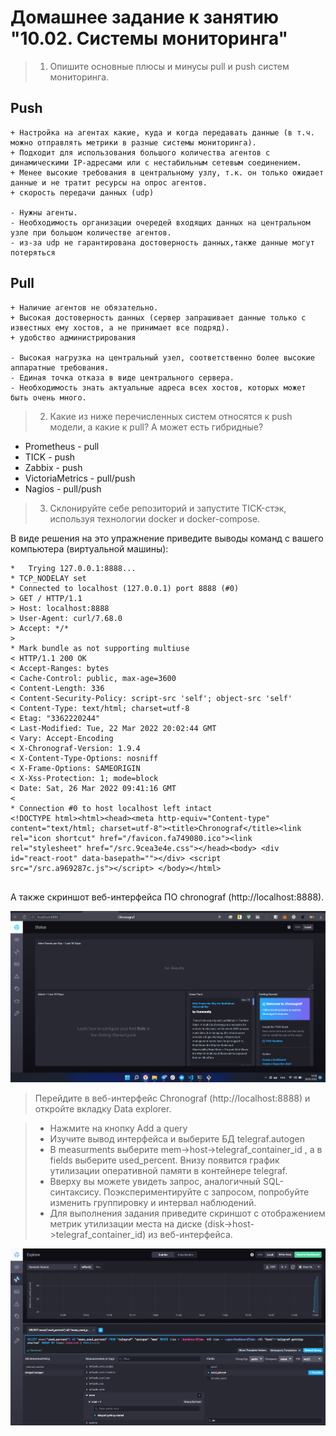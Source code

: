 # Домашнее задание к занятию "10.02. Системы мониторинга"

> 1. Опишите основные плюсы и минусы pull и push систем мониторинга.

## Push

```
+ Настройка на агентах какие, куда и когда передавать данные (в т.ч. можно отправлять метрики в разные системы мониторинга).
+ Подходит для использования большого количества агентов с динамическими IP-адресами или с нестабильным сетевым соединением.
+ Менее высокие требования в центральному узлу, т.к. он только ожидает данные и не тратит ресурсы на опрос агентов.
+ скорость передачи данных (udp)

- Нужны агенты.
- Необходимость организации очередей входящих данных на центральном узле при большом количестве агентов.
- из-за udp не гарантирована достоверность данных,также данные могут потеряться
```

## Pull

```
+ Наличие агентов не обязательно.
+ Высокая достоверность данных (сервер запрашивает данные только с известных ему хостов, а не принимает все подряд).
+ удобство администрирования

- Высокая нагрузка на центральный узел, соответственно более высокие аппаратные требования.
- Единая точка отказа в виде центрального сервера.
- Необходимость знать актуальные адреса всех хостов, которых может быть очень много.
```

> 2. Какие из ниже перечисленных систем относятся к push модели, а какие к pull? А может есть гибридные?

* Prometheus - pull
* TICK - push
* Zabbix - push
* VictoriaMetrics - pull/push
* Nagios - pull/push

>3. Склонируйте себе репозиторий и запустите TICK-стэк, используя технологии docker и docker-compose.

В виде решения на это упражнение приведите выводы команд с вашего компьютера (виртуальной машины):

```
*   Trying 127.0.0.1:8888...
* TCP_NODELAY set
* Connected to localhost (127.0.0.1) port 8888 (#0)
> GET / HTTP/1.1
> Host: localhost:8888
> User-Agent: curl/7.68.0
> Accept: */*
>
* Mark bundle as not supporting multiuse
< HTTP/1.1 200 OK
< Accept-Ranges: bytes
< Cache-Control: public, max-age=3600
< Content-Length: 336
< Content-Security-Policy: script-src 'self'; object-src 'self'
< Content-Type: text/html; charset=utf-8
< Etag: "3362220244"
< Last-Modified: Tue, 22 Mar 2022 20:02:44 GMT
< Vary: Accept-Encoding
< X-Chronograf-Version: 1.9.4
< X-Content-Type-Options: nosniff
< X-Frame-Options: SAMEORIGIN
< X-Xss-Protection: 1; mode=block
< Date: Sat, 26 Mar 2022 09:41:16 GMT
<
* Connection #0 to host localhost left intact
<!DOCTYPE html><html><head><meta http-equiv="Content-type" content="text/html; charset=utf-8"><title>Chronograf</title><link rel="icon shortcut" href="/favicon.fa749080.ico"><link rel="stylesheet" href="/src.9cea3e4e.css"></head><body> <div id="react-root" data-basepath=""></div> <script src="/src.a969287c.js"></script> </body></html>


```

А также скриншот веб-интерфейса ПО chronograf (http://localhost:8888).

![screen](screen.png)

> Перейдите в веб-интерфейс Chronograf (http://localhost:8888) и откройте вкладку Data explorer.

> * Нажмите на кнопку Add a query
> * Изучите вывод интерфейса и выберите БД telegraf.autogen
> * В measurments выберите mem->host->telegraf_container_id , а в fields выберите used_percent. Внизу появится график утилизации оперативной памяти в контейнере telegraf.
> * Вверху вы можете увидеть запрос, аналогичный SQL-синтаксису. Поэкспериментируйте с запросом, попробуйте изменить группировку и интервал наблюдений.
> * Для выполнения задания приведите скриншот с отображением метрик утилизации места на диске (disk->host->telegraf_container_id) из веб-интерфейса.

![screen2](screen2.png)